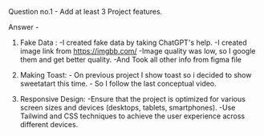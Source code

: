 Question no.1 - Add at least 3 Project features.

Answer -

1. Fake Data :
        -I created fake data by taking ChatGPT's help.
        -I created image link from https://imgbb.com/
        -Image quality was low, so I google them and get better quality.
        -And Took all other info from figma file

2. Making Toast:
        - On previous project I show toast so i decided to show sweetatart this time.
        - So I follow the last conceptual video.

3. Responsive Design:
        -Ensure that the project is optimized for various screen sizes and devices (desktops, tablets, smartphones).
        -Use Tailwind and CSS techniques to achieve the user experience across different devices.
